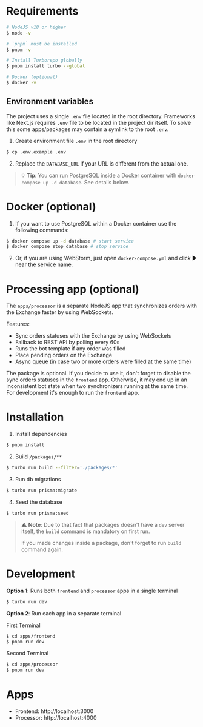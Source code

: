 # Requirements

```bash
# NodeJS v18 or higher
$ node -v

# `pnpm` must be installed
$ pnpm -v

# Install Turborepo globally
$ pnpm install turbo --global

# Docker (optional)
$ docker -v
```

## Environment variables

The project uses a single `.env` file located in the root directory.
Frameworks like Next.js requires `.env` file to be located in the project dir itself.
To solve this some apps/packages may contain a symlink to the root `.env`.

1. Create environment file `.env` in the root directory

```bash
$ cp .env.example .env
```

2. Replace the `DATABASE_URL` if your URL is different from the actual one.

> 💡 **Tip**: You can run PostgreSQL inside a Docker container with `docker compose up -d database`. See details below.

# Docker (optional)

1. If you want to use PostgreSQL within a Docker container use the following commands:

```bash
$ docker compose up -d database # start service
$ docker compose stop database # stop service
```

2. Or, if you are using WebStorm, just open `docker-compose.yml` and click ▶️ near the service name.

# Processing app (optional)

The `apps/processor` is a separate NodeJS app that synchronizes orders with the Exchange faster by using WebSockets.

Features:

- Sync orders statuses with the Exchange by using WebSockets
- Fallback to REST API by polling every 60s
- Runs the bot template if any order was filled
- Place pending orders on the Exchange
- Async queue (in case two or more orders were filled at the same time)

The package is optional. If you decide to use it, don't forget to disable the sync orders statuses in the `frontend` app.
Otherwise, it may end up in an inconsistent bot state when two synchronizers running at the same time.
For development it's enough to run the `frontend` app.

# Installation

1. Install dependencies

```bash
$ pnpm install
```

2. Build `/packages/**`

```bash
$ turbo run build --filter='./packages/*'
```

3. Run db migrations

```bash
$ turbo run prisma:migrate
```

4. Seed the database

```bash
$ turbo run prisma:seed
```

> ⚠️ **Note**: Due to that fact that packages doesn't have a `dev` server itself, the `build` command is mandatory on first run.
>
> If you made changes inside a package, don't forget to run `build` command again.

# Development

**Option 1**: Runs both `frontend` and `processor` apps in a single terminal

```bash
$ turbo run dev
```

**Option 2**: Run each app in a separate terminal

First Terminal

```bash
$ cd apps/frontend
$ pnpm run dev
```

Second Terminal

```bash
$ cd apps/processor
$ pnpm run dev
```

# Apps

- Frontend: http://localhost:3000
- Processor: http://localhost:4000
